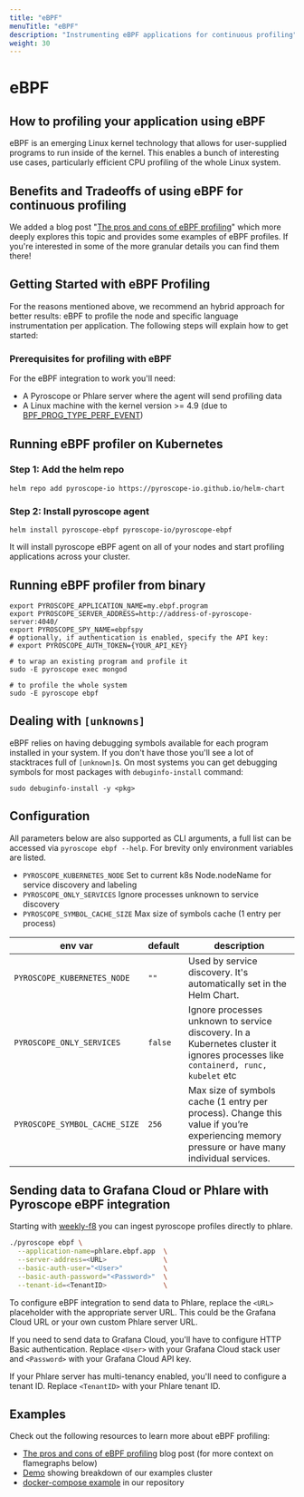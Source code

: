 ```yaml
---
title: "eBPF"
menuTitle: "eBPF"
description: "Instrumenting eBPF applications for continuous profiling"
weight: 30
---
```


# eBPF

## How to profiling your application using eBPF

eBPF is an emerging Linux kernel technology that allows for user-supplied programs to run inside of the kernel. This enables a bunch of interesting use cases, particularly efficient CPU profiling of the whole Linux system.


## Benefits and Tradeoffs of using eBPF for continuous profiling

We added a blog post "[The pros and cons of eBPF profiling](https://pyroscope.io/blog/ebpf-profiling-pros-cons)" which more deeply
explores this topic and provides some examples of eBPF profiles. If you're interested in some of the more granular details you can find them there!

## Getting Started with eBPF Profiling

For the reasons mentioned above, we recommend an hybrid approach for better results: eBPF to profile the node and specific language instrumentation per application. The following steps will explain how to get started:

### Prerequisites for profiling with eBPF
For the eBPF integration to work you'll need:
* A Pyroscope or Phlare server where the agent will send profiling data
* A Linux machine with the kernel version >= 4.9 (due to [BPF_PROG_TYPE_PERF_EVENT](https://lkml.org/lkml/2016/9/1/831))

## Running eBPF profiler on Kubernetes
### Step 1: Add the helm repo

```shell
helm repo add pyroscope-io https://pyroscope-io.github.io/helm-chart
```

### Step 2: Install pyroscope agent

```shell
helm install pyroscope-ebpf pyroscope-io/pyroscope-ebpf
```

It will install pyroscope eBPF agent on all of your nodes and start profiling applications across your cluster.

## Running eBPF profiler from binary
```shell
export PYROSCOPE_APPLICATION_NAME=my.ebpf.program
export PYROSCOPE_SERVER_ADDRESS=http://address-of-pyroscope-server:4040/
export PYROSCOPE_SPY_NAME=ebpfspy
# optionally, if authentication is enabled, specify the API key:
# export PYROSCOPE_AUTH_TOKEN={YOUR_API_KEY}

# to wrap an existing program and profile it
sudo -E pyroscope exec mongod

# to profile the whole system
sudo -E pyroscope ebpf
```

## Dealing with `[unknowns]`

eBPF relies on having debugging symbols available for each program installed in your system. If you don't have those you'll see a lot of stacktraces full of `[unknown]`s. On most systems you can get debugging symbols for most packages with `debuginfo-install` command:

```shell
sudo debuginfo-install -y <pkg>
```

## Configuration

All parameters below are also supported as CLI arguments, a full list can be accessed via `pyroscope ebpf --help`. For brevity only environment variables are listed.

* `PYROSCOPE_KUBERNETES_NODE` Set to current k8s Node.nodeName for service discovery and labeling
* `PYROSCOPE_ONLY_SERVICES` Ignore processes unknown to service discovery
* `PYROSCOPE_SYMBOL_CACHE_SIZE` Max size of symbols cache (1 entry per process)

| env var                    | default                          | description                                    |
| -------------------------- | -------------------------------- | ---------------------------------------------- |
| `PYROSCOPE_KUBERNETES_NODE` | `""` | Used by service discovery. It's automatically set in the Helm Chart. |
| `PYROSCOPE_ONLY_SERVICES`     | `false`                             | Ignore processes unknown to service discovery. In a Kubernetes cluster it ignores processes like `containerd, runc, kubelet` etc | 
| `PYROSCOPE_SYMBOL_CACHE_SIZE` | `256`                          | Max size of symbols cache (1 entry per process). Change this value if you’re experiencing memory pressure or have many individual services. |

## Sending data to Grafana Cloud or Phlare with Pyroscope eBPF integration

Starting with [weekly-f8](https://hub.docker.com/r/grafana/phlare/tags) you can ingest pyroscope profiles directly to phlare.

```bash
./pyroscope ebpf \
  --application-name=phlare.ebpf.app  \
  --server-address=<URL>              \
  --basic-auth-user="<User>"          \
  --basic-auth-password="<Password>"  \
  --tenant-id=<TenantID>              \
```

To configure eBPF integration to send data to Phlare, replace the `<URL>` placeholder with the appropriate server URL. This could be the Grafana Cloud URL or your own custom Phlare server URL.

If you need to send data to Grafana Cloud, you'll have to configure HTTP Basic authentication. Replace `<User>` with your Grafana Cloud stack user and `<Password>` with your Grafana Cloud API key.

If your Phlare server has multi-tenancy enabled, you'll need to configure a tenant ID. Replace `<TenantID>` with your Phlare tenant ID.

## Examples

Check out the following resources to learn more about eBPF profiling:
- [The pros and cons of eBPF profiling](https://pyroscope.io/blog/ebpf-profiling-pros-cons) blog post (for more context on flamegraphs below)
- [Demo](https://demo.pyroscope.io/?query=rideshare-cluster-ebpf.cpu%7B%7D) showing breakdown of our examples cluster
- [docker-compose example](https://github.com/github/pyroscope/blob/main/examples/ebpf) in our repository
